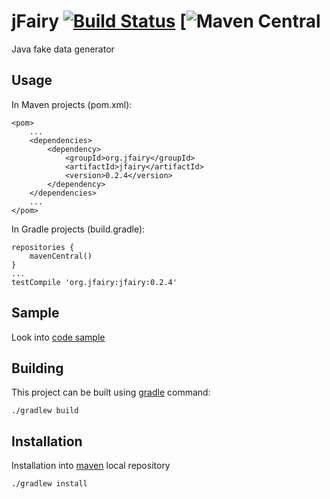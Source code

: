 jFairy [![Build Status](https://travis-ci.org/Codearte/jfairy.png)](https://travis-ci.org/Codearte/jfairy) [![Maven Central](https://maven-badges.herokuapp.com/maven-central/org.jfairy/jfairy/badge.svg)
==============

Java fake data generator

Usage
-----

In Maven projects (pom.xml):

    <pom>
        ...
        <dependencies>
            <dependency>
                <groupId>org.jfairy</groupId>
                <artifactId>jfairy</artifactId>
                <version>0.2.4</version>
            </dependency>
        </dependencies>
        ...
    </pom>

In Gradle projects (build.gradle):

    repositories {
        mavenCentral()
    }
    ...
    testCompile 'org.jfairy:jfairy:0.2.4'
    
Sample
------

Look into [code sample](https://github.com/Codearte/jfairy/tree/master/src/test/groovy/snippets/)

Building
---------

This project can be built using [gradle](http://www.gradle.org/) command:

    ./gradlew build

Installation
------------

Installation into [maven](http://maven.apache.org/) local repository

    ./gradlew install
